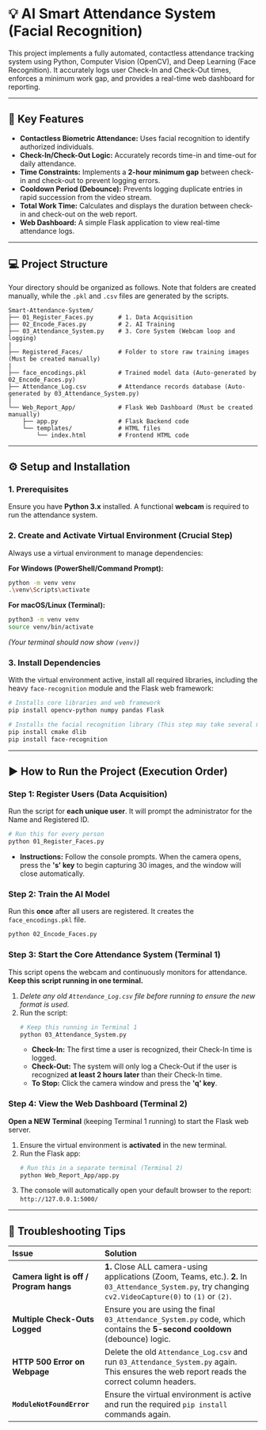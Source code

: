 # 💡 AI Smart Attendance System (Facial Recognition)

This project implements a fully automated, contactless attendance tracking system using Python, Computer Vision (OpenCV), and Deep Learning (Face Recognition). It accurately logs user Check-In and Check-Out times, enforces a minimum work gap, and provides a real-time web dashboard for reporting.

-----

## 🌟 Key Features

  * **Contactless Biometric Attendance:** Uses facial recognition to identify authorized individuals.
  * **Check-In/Check-Out Logic:** Accurately records time-in and time-out for daily attendance.
  * **Time Constraints:** Implements a **2-hour minimum gap** between check-in and check-out to prevent logging errors.
  * **Cooldown Period (Debounce):** Prevents logging duplicate entries in rapid succession from the video stream.
  * **Total Work Time:** Calculates and displays the duration between check-in and check-out on the web report.
  * **Web Dashboard:** A simple Flask application to view real-time attendance logs.

-----

## 💻 Project Structure

Your directory should be organized as follows. Note that folders are created manually, while the `.pkl` and `.csv` files are generated by the scripts.

```
Smart-Attendance-System/
├── 01_Register_Faces.py       # 1. Data Acquisition
├── 02_Encode_Faces.py         # 2. AI Training
├── 03_Attendance_System.py    # 3. Core System (Webcam loop and logging)
|
├── Registered_Faces/          # Folder to store raw training images (Must be created manually)
|
├── face_encodings.pkl         # Trained model data (Auto-generated by 02_Encode_Faces.py)
├── Attendance_Log.csv         # Attendance records database (Auto-generated by 03_Attendance_System.py)
|
└── Web_Report_App/            # Flask Web Dashboard (Must be created manually)
    ├── app.py                 # Flask Backend code
    └── templates/             # HTML files
        └── index.html         # Frontend HTML code
```

-----

## ⚙️ Setup and Installation

### 1\. Prerequisites

Ensure you have **Python 3.x** installed. A functional **webcam** is required to run the attendance system.

### 2\. Create and Activate Virtual Environment (Crucial Step)

Always use a virtual environment to manage dependencies:

**For Windows (PowerShell/Command Prompt):**

```bash
python -m venv venv
.\venv\Scripts\activate
```

**For macOS/Linux (Terminal):**

```bash
python3 -m venv venv
source venv/bin/activate
```

*(Your terminal should now show `(venv)`)*

### 3\. Install Dependencies

With the virtual environment active, install all required libraries, including the heavy `face-recognition` module and the Flask web framework:

```bash
# Installs core libraries and web framework
pip install opencv-python numpy pandas Flask

# Installs the facial recognition library (This step may take several minutes)
pip install cmake dlib
pip install face-recognition
```

-----

## ▶️ How to Run the Project (Execution Order)

### Step 1: Register Users (Data Acquisition)

Run the script for **each unique user**. It will prompt the administrator for the Name and Registered ID.

```bash
# Run this for every person
python 01_Register_Faces.py
```

  * **Instructions:** Follow the console prompts. When the camera opens, press the **'s' key** to begin capturing 30 images, and the window will close automatically.

### Step 2: Train the AI Model

Run this **once** after all users are registered. It creates the `face_encodings.pkl` file.

```bash
python 02_Encode_Faces.py
```

### Step 3: Start the Core Attendance System (Terminal 1)

This script opens the webcam and continuously monitors for attendance. **Keep this script running in one terminal.**

1.  *Delete any old `Attendance_Log.csv` file before running to ensure the new format is used.*
2.  Run the script:
    ```bash
    # Keep this running in Terminal 1
    python 03_Attendance_System.py
    ```
      * **Check-In:** The first time a user is recognized, their Check-In time is logged.
      * **Check-Out:** The system will only log a Check-Out if the user is recognized **at least 2 hours later** than their Check-In time.
      * **To Stop:** Click the camera window and press the **'q' key**.

### Step 4: View the Web Dashboard (Terminal 2)

**Open a NEW Terminal** (keeping Terminal 1 running) to start the Flask web server.

1.  Ensure the virtual environment is **activated** in the new terminal.
2.  Run the Flask app:
    ```bash
    # Run this in a separate terminal (Terminal 2)
    python Web_Report_App/app.py
    ```
3.  The console will automatically open your default browser to the report: `http://127.0.0.1:5000/`

-----

## 🛑 Troubleshooting Tips

| Issue | Solution |
| :--- | :--- |
| **Camera light is off / Program hangs** | **1.** Close ALL camera-using applications (Zoom, Teams, etc.). **2.** In `03_Attendance_System.py`, try changing `cv2.VideoCapture(0)` to `(1)` or `(2)`. |
| **Multiple Check-Outs Logged** | Ensure you are using the final `03_Attendance_System.py` code, which contains the **5-second cooldown** (debounce) logic. |
| **HTTP 500 Error on Webpage** | Delete the old `Attendance_Log.csv` and run `03_Attendance_System.py` again. This ensures the web report reads the correct column headers. |
| **`ModuleNotFoundError`** | Ensure the virtual environment is active and run the required `pip install` commands again. |
